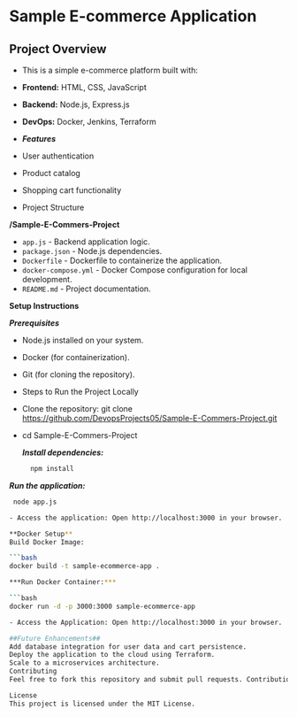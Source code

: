 # Sample E-commerce Application

## Project Overview

- This is a simple e-commerce platform built with:

- **Frontend:** HTML, CSS, JavaScript
- **Backend:** Node.js, Express.js
- **DevOps:** Docker, Jenkins, Terraform
- ***Features***
- User authentication
- Product catalog
- Shopping cart functionality
- Project Structure
  
**/Sample-E-Commers-Project**
  - `app.js` - Backend application logic.
- `package.json` - Node.js dependencies.
- `Dockerfile` - Dockerfile to containerize the application.
- `docker-compose.yml` - Docker Compose configuration for local development.
- `README.md` - Project documentation.

**Setup Instructions**

***Prerequisites***
- Node.js installed on your system.
- Docker (for containerization).
- Git (for cloning the repository).
- Steps to Run the Project Locally
- Clone the repository: git clone https://github.com/DevopsProjects05/Sample-E-Commers-Project.git
- cd Sample-E-Commers-Project


  ***Install dependencies:***
  ```bash
    npm install
  
***Run the application:***
  ```bash
   node app.js

- Access the application: Open http://localhost:3000 in your browser.

**Docker Setup**
Build Docker Image:

```bash
  docker build -t sample-ecommerce-app .

***Run Docker Container:***

```bash
  docker run -d -p 3000:3000 sample-ecommerce-app

- Access the Application: Open http://localhost:3000 in your browser.

##Future Enhancements##
Add database integration for user data and cart persistence.
Deploy the application to the cloud using Terraform.
Scale to a microservices architecture.
Contributing
Feel free to fork this repository and submit pull requests. Contributions are welcome!

License
This project is licensed under the MIT License.
